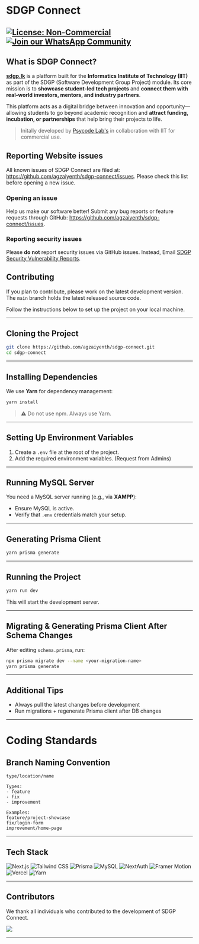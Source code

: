 # SDGP Connect
[![License: Non-Commercial](https://img.shields.io/badge/License-Non--Commercial-red)](https://github.com/agzaiyenth/SDGP-Connect/blob/main/LICENSE.md)
[![Join our WhatsApp Community](https://img.shields.io/badge/Join%20our%20WhatsApp%20Community-Click%20Here-brightgreen)](https://chat.whatsapp.com/IFJH9D1sbiT7OsNsBT4neT)
---
## What is SDGP Connect?

**[sdgp.lk](https://sdgp.lk)** is a platform built for the **Informatics Institute of Technology (IIT)** as part of the SDGP (Software Development Group Project) module. Its core mission is to **showcase student-led tech projects** and **connect them with real-world investors, mentors, and industry partners**.

This platform acts as a digital bridge between innovation and opportunity—allowing students to go beyond academic recognition and **attract funding, incubation, or partnerships** that help bring their projects to life.

> Initally developed by [Psycode Lab's](https://psycodelabs.lk) in collaboration with IIT for commercial use.


## Reporting Website issues

All known issues of SDGP Connect are filed at: https://github.com/agzaiyenth/sdgp-connect/issues. Please check this list before opening a new issue.

### Opening an issue

Help us make our software better! Submit any bug reports or feature requests through GitHub:  https://github.com/agzaiyenth/sdgp-connect/issues.

### Reporting security issues

Please **do not** report security issues via GitHub issues. Instead, Email [SDGP Security Vulnerability Reports](security@sdgp.lk).

## Contributing

If you plan to contribute, please work on the latest development version. The `main` branch holds the latest released source code.

Follow the instructions below to set up the project on your local machine.

---

## Cloning the Project

```bash
git clone https://github.com/agzaiyenth/sdgp-connect.git
cd sdgp-connect
````

---

## Installing Dependencies

We use **Yarn** for dependency management:

```bash
yarn install
```

> ⚠️ Do not use npm. Always use Yarn.

---

## Setting Up Environment Variables

1. Create a `.env` file at the root of the project.
2. Add the required environment variables. (Request from Admins)

---

## Running MySQL Server

You need a MySQL server running (e.g., via **XAMPP**):

* Ensure MySQL is active.
* Verify that `.env` credentials match your setup.

---

## Generating Prisma Client

```bash
yarn prisma generate
```

---

## Running the Project

```bash
yarn run dev
```

This will start the development server.

---

## Migrating & Generating Prisma Client After Schema Changes

After editing `schema.prisma`, run:

```bash
npx prisma migrate dev --name <your-migration-name>
yarn prisma generate
```

---

## Additional Tips

* Always pull the latest changes before development
* Run migrations + regenerate Prisma client after DB changes

---

# Coding Standards

## Branch Naming Convention

```
type/location/name

Types:
- feature
- fix
- improvement

Examples:
feature/project-showcase
fix/login-form
improvement/home-page
```

---
##  Tech Stack

<p align="left">
  <img src="https://img.shields.io/badge/Next.js-000?style=for-the-badge&logo=next.js&logoColor=white" alt="Next.js" />
  <img src="https://img.shields.io/badge/TailwindCSS-06B6D4?style=for-the-badge&logo=tailwindcss&logoColor=white" alt="Tailwind CSS" />
  <img src="https://img.shields.io/badge/Prisma-2D3748?style=for-the-badge&logo=prisma&logoColor=white" alt="Prisma" />
  <img src="https://img.shields.io/badge/MySQL-00758F?style=for-the-badge&logo=mysql&logoColor=white" alt="MySQL" />
  <img src="https://img.shields.io/badge/NextAuth-000000?style=for-the-badge&logo=next.js&logoColor=green" alt="NextAuth" />
  <img src="https://img.shields.io/badge/Framer--Motion-EF008F?style=for-the-badge&logo=framer&logoColor=white" alt="Framer Motion" />
  <img src="https://img.shields.io/badge/Vercel-000?style=for-the-badge&logo=vercel&logoColor=white" alt="Vercel" />
  <img src="https://img.shields.io/badge/Yarn-2C8EBB?style=for-the-badge&logo=yarn&logoColor=white" alt="Yarn" />
</p>

---
## Contributors

We thank all individuals who contributed to the development of SDGP Connect.

<!-- You can use contrib.rocks or list manually -->
<a href="https://github.com/agzaiyenth/SDGP-Connect/graphs/contributors">
  <img src="https://contrib.rocks/image?repo=agzaiyenth/SDGP-Connect" />
</a>

---